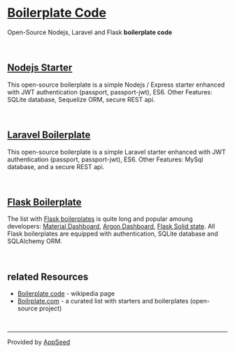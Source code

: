 # [Boilerplate Code](https://appseed.us/boilerplate-code) 

Open-Source Nodejs, Laravel and Flask **boilerplate code**

<br />

## [Nodejs Starter](https://github.com/app-generator/nodejs-starter)

This open-source boilerplate is a simple Nodejs / Express starter enhanced with JWT authentication (passport, passport-jwt), ES6. Other Features: SQLite database, Sequelize ORM, secure REST api. 

<br />

## [Laravel Boilerplate](https://github.com/app-generator/laravel-boilerplate)

This open-source boilerplate is a simple Laravel starter enhanced with JWT authentication (passport, passport-jwt), ES6. Other Features: MySql database, and a secure REST api.

<br />

## [Flask Boilerplate](https://github.com/app-generator/flask-boilerplate)

The list with [Flask boilerplates](https://github.com/app-generator?tab=repositories&q=Flask) is quite long and popular amoung developers: [Material Dashboard](https://github.com/app-generator/flask-material-dashboard), [Argon Dashboard](https://github.com/app-generator/flask-argon-dashboard), [Flask Solid state](https://github.com/app-generator/flask-solid-state). All Flask boilerplates are equipped with authentication, SQLite database and SQLAlchemy ORM. 

<br />

## related Resources

 - [Boilerplate code](https://en.wikipedia.org/wiki/Boilerplate_code) - wikipedia page
 - [Boilrplate.com](http://www.boilrplate.com/) - a curated list with starters and boilerplates (open-source project)
 
<br />

---
 
Provided by [AppSeed](https://appseed.us/boilerplate-code)
